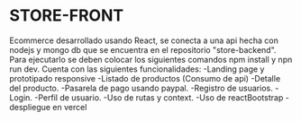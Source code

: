 # STORE-FRONT
Ecommerce desarrollado usando React, se conecta a una api hecha con nodejs y mongo db que se encuentra en el repositorio "store-backend".
Para ejecutarlo se deben colocar los siguientes comandos npm install y npn run dev.
Cuenta con las siguientes funcionalidades:
-Landing page y prototipado responsive
-Listado de productos (Consumo de api)
-Detalle del producto.
-Pasarela de pago usando paypal.
-Registro de usuarios.
-Login.
-Perfil de usuario.
-Uso de rutas y context.
-Uso de reactBootstrap
-despliegue en vercel
